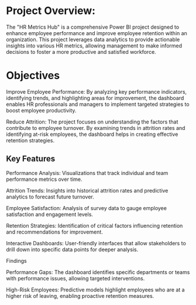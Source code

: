 # Project Overview: 

The "HR Metrics Hub" is a comprehensive Power BI project designed to enhance employee performance and improve employee retention within an organization. This project leverages data analytics to provide actionable insights into various HR metrics, allowing management to make informed decisions to foster a more productive and satisfied workforce.

# Objectives

Improve Employee Performance: By analyzing key performance indicators, identifying trends, and highlighting areas for improvement, the dashboard enables HR professionals and managers to implement targeted strategies to boost employee productivity.

Reduce Attrition: The project focuses on understanding the factors that contribute to employee turnover. By examining trends in attrition rates and identifying at-risk employees, the dashboard helps in creating effective retention strategies.

## Key Features

Performance Analysis: Visualizations that track individual and team performance metrics over time.

Attrition Trends: Insights into historical attrition rates and predictive analytics to forecast future turnover.

Employee Satisfaction: Analysis of survey data to gauge employee satisfaction and engagement levels.

Retention Strategies: Identification of critical factors influencing retention and recommendations for improvement.

Interactive Dashboards: User-friendly interfaces that allow stakeholders to drill down into specific data points for deeper analysis.

Findings

Performance Gaps: The dashboard identifies specific departments or teams with performance issues, allowing targeted interventions.

High-Risk Employees: Predictive models highlight employees who are at a higher risk of leaving, enabling proactive retention measures.
